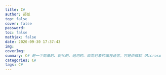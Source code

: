 ```yaml
---
title: C#
author: 郝彪
top: false
cover: false
password:
toc: false
mathjax: false
date: 2020-09-30 17:37:43
img:
coverImg:
summary: C# 是一个简单的、现代的、通用的、面向对象的编程语言，它是由微软（Microsoft）开发的。
categories: C#
tags: C#
---
```

